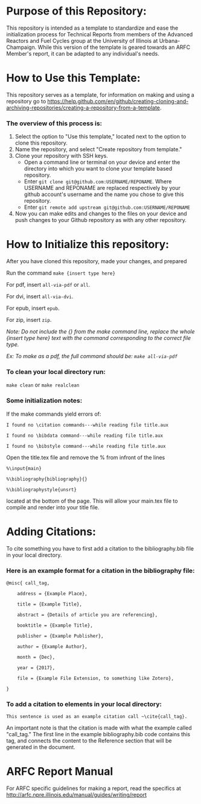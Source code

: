 # Purpose of this Repository:
This repository is intended as a template to standardize and ease the initialization process for Technical Reports from members of the Advanced Reactors and Fuel Cycles group at the University of Illinois at Urbana-Champaign. While this version of the template is geared towards an ARFC Member's report, it can be adapted to any individual's needs.

# How to Use this Template:

This repository serves as a template, for information on making and using a repository go to https://help.github.com/en/github/creating-cloning-and-archiving-repositories/creating-a-repository-from-a-template.

### The overview of this process is:

1. Select the option to "Use this template," located next to the option to clone this repository.
2. Name the repository, and select "Create repository from template."
3. Clone your repository with SSH keys.
	* Open a command line or terminal on your device and enter the directory into which you want to clone your template based repository. 
	* Enter `git clone git@github.com:USERNAME/REPONAME`. Where USERNAME and REPONAME are replaced respectively by your github account's username and the name you chose to give this repository.
	* Enter `git remote add upstream git@github.com:USERNAME/REPONAME`
4. Now you can make edits and changes to the files on your device and push changes to your Github repository as with any other repository.

# How to Initialize this repository:
After you have cloned this repository, made your changes, and prepared 

Run the command
`make {insert type here}`


For pdf, insert `all-via-pdf` or `all`.

For dvi, insert `all-via-dvi`.

For epub, insert `epub`.

For zip, insert `zip`.

*Note: Do not include the {} from the make command line, replace the whole {insert type here} text with the command corresponding to the correct file type.*

*Ex: To make as a pdf, the full command should be: `make all-via-pdf`*

### To clean your local directory run:

`make clean` or `make realclean`

### Some initialization notes:
If the make commands yield errors of:

	I found no \citation commands---while reading file title.aux
	
	I found no \bibdata command---while reading file title.aux
	
	I found no \bibstyle command---while reading file title.aux

Open the title.tex file and remove the % from infront of the lines

	%\input{main}
	
	%\bibliography{bibliography}{}
	
	%\bibliographystyle{unsrt}
	
located at the bottom of the page. This will allow your main.tex file to compile and render into your title file. 



# Adding Citations:
To cite something you have to first add a citation to the bibliography.bib file in your local directory.

### Here is an example format for a citation in the bibliography file:

	@misc{ call_tag,

		address = {Example Place},

		title = {Example Title},

		abstract = {Details of article you are referencing},

		booktitle = {Example Title},

		publisher = {Example Publisher},

		author = {Example Author},

		month = {Dec},

		year = {2017},

		file = {Example File Extension, to something like Zotero},

	}


### To add a citation to elements in your local directory:

	This sentence is used as an example citation call ~\cite{call_tag}.

An important note is that the citation is made with what the example called "call_tag." The first line in the example bibliography.bib code contains this tag, and connects the content to the Reference section that will be generated in the document.


# ARFC Report Manual
For ARFC specific guidelines for making a report, read the specifics at
http://arfc.npre.illinois.edu/manual/guides/writing/report

